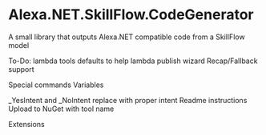 # Alexa.NET.SkillFlow.CodeGenerator
A small library that outputs Alexa.NET compatible code from a SkillFlow model

To-Do:
lambda tools defaults to help lambda publish wizard
Recap/Fallback support

Special commands
Variables

_YesIntent and _NoIntent replace with proper intent
Readme instructions
Upload to NuGet with tool name

Extensions
